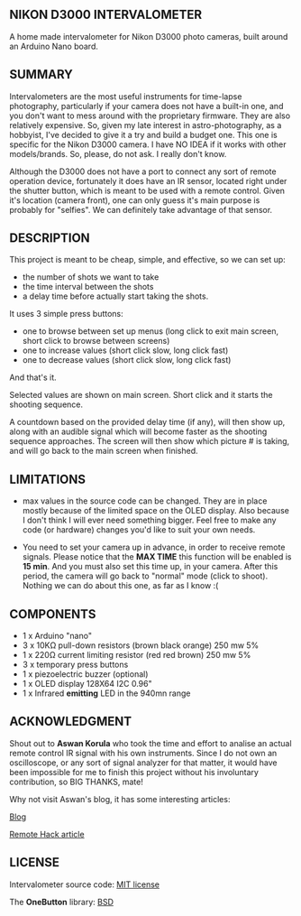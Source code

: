 ## NIKON D3000 INTERVALOMETER

A home made intervalometer for Nikon D3000 photo cameras, built around an Arduino Nano board.

## SUMMARY

Intervalometers are the most useful instruments for time-lapse photography, particularly if your camera 
does not have a built-in one, and you don't want to mess around with the proprietary firmware. 
They are also relatively expensive. So, given my late interest in astro-photography, 
as a hobbyist, I've decided to give it a try and build a budget one. This one is specific for the Nikon D3000 camera.
I have NO IDEA if it works with other models/brands. So, please, do not ask. I really don't know.
  
Although the D3000 does not have a port to connect any sort of remote operation device, fortunately it does 
have an IR sensor, located right under the shutter button, which is meant to be used with a remote control. Given it's 
location (camera front), one can only guess it's main purpose is probably for "selfies". We can definitely take 
advantage of that sensor.

## DESCRIPTION

This project is meant to be cheap, simple, and effective, so we can set up:

- the number of shots we want to take
- the time interval between the shots
- a delay time before actually start taking the shots.

It uses 3 simple press buttons:

- one to browse between set up menus (long click to exit main screen, short click to browse between screens)
- one to increase values (short click slow, long click fast)
- one to decrease values (short click slow, long click fast)

And that's it.

Selected values are shown on main screen. Short click and it starts the shooting sequence.

A countdown based on the provided delay time (if any), will then show up, along with an audible signal which 
will become faster as the shooting sequence approaches. The screen will then show which picture # is taking, 
and will go back to the main screen when finished.

## LIMITATIONS 

- max values in the source code can be changed. 
They are in place mostly because of the limited space on the OLED display. 
Also because I don't think I will ever need something bigger.
Feel free to make any code (or hardware) changes you'd like to suit your own needs.

- You need to set your camera up in advance, in order to receive remote signals. 
Please notice that the **MAX TIME** this function 
will be enabled is **15 min**. And you must also set this time up, in your camera. 
After this period, the camera will go 
back to "normal" mode (click to shoot). Nothing we can do about this one, as far as I know :(

## COMPONENTS

- 1 x Arduino "nano"
- 3 x 10K&Omega; pull-down resistors (brown black orange) 250 mw 5%
- 1 x 220&Omega; current limiting resistor (red red brown) 250 mw 5%
- 3 x temporary press buttons
- 1 x piezoelectric buzzer (optional)
- 1 x OLED display 128X64 I2C 0.96"
- 1 x Infrared **emitting** LED in the 940mn range

## ACKNOWLEDGMENT

Shout out to **Aswan Korula** who took the time and effort to analise an actual 
remote control IR signal with his own instruments.
Since I do not own an oscilloscope, or any sort of signal analyzer for that matter, 
it would have been impossible for me to finish this project without his involuntary contribution, 
so BIG THANKS, mate!

Why not visit Aswan's blog, it has some interesting articles:

[Blog](https://bayesianadventures.wordpress.com)

[Remote Hack article](https://bayesianadventures.wordpress.com/2013/08/09/nikon-ml-l3-ir-remote-hack/)

## LICENSE

Intervalometer source code: [MIT license](https://opensource.org/licenses/MIT)

The **OneButton** library: [BSD](http://www.mathertel.de/License.aspx)

